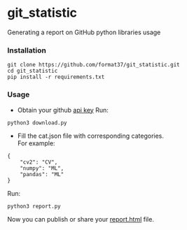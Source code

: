 # git_statistic
Generating a report on GitHub python libraries usage
### Installation
```
git clone https://github.com/format37/git_statistic.git
cd git_statistic
pip install -r requirements.txt
```
### Usage
* Obtain your github [api key](https://github.com/settings/tokens?type=beta)
Run:
```
python3 download.py
```
* Fill the cat.json file with corresponding categories.  
For example:
```
{
    "cv2": "CV",
    "numpy": "ML",
    "pandas": "ML"
}
```
Run:
```
python3 report.py
```
Now you can publish or share your [report.html](https://format37.github.io/git_statistic/report.html) file.